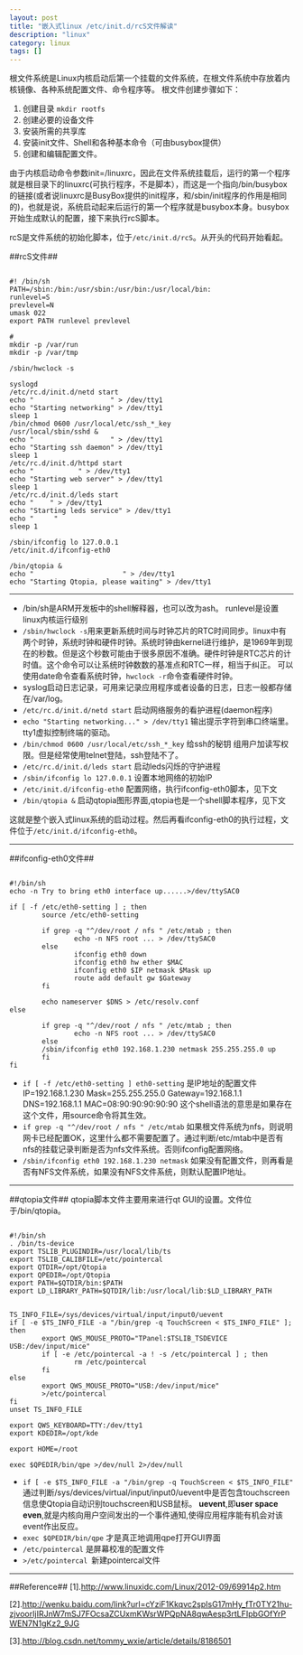 ```yaml
---
layout: post
title: "嵌入式linux /etc/init.d/rcS文件解读"
description: "linux"
category: linux
tags: []
---
```


根文件系统是Linux内核启动后第一个挂载的文件系统，在根文件系统中存放着内核镜像、各种系统配置文件、命令程序等。
根文件创建步骤如下：
  
1.  创建目录 `mkdir rootfs`
2.  创建必要的设备文件
3.  安装所需的共享库   
4.  安装init文件、Shell和各种基本命令（可由busybox提供）
5.  创建和编辑配置文件。

由于内核启动命令参数init=/linuxrc，因此在文件系统挂载后，运行的第一个程序就是根目录下的linuxrc(可执行程序，不是脚本），而这是一个指向/bin/busybox 的链接(或者说linuxrc是BusyBox提供的init程序，和/sbin/init程序的作用是相同的)，也就是说，系统启动起来后运行的第一个程序就是busybox本身。busybox开始生成默认的配置，接下来执行rcS脚本。

rcS是文件系统的初始化脚本，位于`/etc/init.d/rcS`。从开头的代码开始看起。

##rcS文件##

<pre><code>
#! /bin/sh                                                                                                          
PATH=/sbin:/bin:/usr/sbin:/usr/bin:/usr/local/bin:                                                                  
runlevel=S                                                                                                          
prevlevel=N                                                                                                         
umask 022                                                                                                           
export PATH runlevel prevlevel                                                                                      

#                                                                                                                   
mkdir -p /var/run                                                                                                   
mkdir -p /var/tmp                                                                                                   

/sbin/hwclock -s                                                                                                    

syslogd                                                                                                             
/etc/rc.d/init.d/netd start                                                                                         
echo "                   " > /dev/tty1                                                                         
echo "Starting networking" > /dev/tty1                                                                           
sleep 1                                                                                                             
/bin/chmod 0600 /usr/local/etc/ssh_*_key                                                                            
/usr/local/sbin/sshd &                                                                                              
echo "                   " > /dev/tty1                                                                         
echo "Starting ssh daemon" > /dev/tty1                                                                           
sleep 1                                                                                                             
/etc/rc.d/init.d/httpd start                                                                                        
echo "           " > /dev/tty1                                                                         
echo "Starting web server" > /dev/tty1                                                                           
sleep 1                                                                                                             
/etc/rc.d/init.d/leds start                                                                                         
echo "    " > /dev/tty1                                                                         
echo "Starting leds service" > /dev/tty1                                                                         
echo "     "                                                                                     
sleep 1                                                                                                             

/sbin/ifconfig lo 127.0.0.1                                                                                         
/etc/init.d/ifconfig-eth0                                                                                           

/bin/qtopia &                                                                                                       
echo "                      " > /dev/tty1                                                               
echo "Starting Qtopia, please waiting" > /dev/tty1
</pre></code>

----------------------
+ /bin/sh是ARM开发板中的shell解释器，也可以改为ash。
runlevel是设置linux内核运行级别
+ `/sbin/hwclock -s`用来更新系统时间与时钟芯片的RTC时间同步。linux中有两个时钟，系统时钟和硬件时钟。系统时钟由kernel进行维护，是1969年到现在的秒数。但是这个秒数可能由于很多原因不准确。硬件时钟是RTC芯片的计时值。这个命令可以让系统时钟数数的基准点和RTC一样，相当于纠正。
可以使用date命令查看系统时钟，`hwclock -r`命令查看硬件时钟。
+ syslog启动日志记录，可用来记录应用程序或者设备的日志，日志一般都存储在/var/log。
+ `/etc/rc.d/init.d/netd start`  启动网络服务的看护进程(daemon程序)
+ `echo "Starting networking..." > /dev/tty1`  输出提示字符到串口终端里。tty1虚拟控制终端的驱动。
+ `/bin/chmod 0600 /usr/local/etc/ssh_*_key`  给ssh的秘钥 组用户加读写权限。但是经常使用telnet登陆，ssh登陆不了。
+ `/etc/rc.d/init.d/leds start`  启动leds闪烁的守护进程
+ `/sbin/ifconfig lo 127.0.0.1`   设置本地网络的初始IP
+ `/etc/init.d/ifconfig-eth0`   配置网络，执行ifconfig-eth0脚本，见下文
+ `/bin/qtopia &`  启动qtopia图形界面,qtopia也是一个shell脚本程序，见下文



这就是整个嵌入式linux系统的启动过程。然后再看ifconfig-eth0的执行过程，文件位于`/etc/init.d/ifconfig-eth0`。

----------------------------------

##ifconfig-eth0文件##

<pre>
<code>
#!/bin/sh
echo -n Try to bring eth0 interface up......>/dev/ttySAC0

if [ -f /etc/eth0-setting ] ; then
        source /etc/eth0-setting

        if grep -q "^/dev/root / nfs " /etc/mtab ; then
                echo -n NFS root ... > /dev/ttySAC0
        else
                ifconfig eth0 down
                ifconfig eth0 hw ether $MAC
                ifconfig eth0 $IP netmask $Mask up
                route add default gw $Gateway
        fi

        echo nameserver $DNS > /etc/resolv.conf
else

        if grep -q "^/dev/root / nfs " /etc/mtab ; then
                echo -n NFS root ... > /dev/ttySAC0
        else
        /sbin/ifconfig eth0 192.168.1.230 netmask 255.255.255.0 up
        fi
fi
</pre></code>


+ `if [ -f /etc/eth0-setting ] eth0-setting` 是IP地址的配置文件
IP=192.168.1.230
Mask=255.255.255.0
Gateway=192.168.1.1
DNS=192.168.1.1
MAC=08:90:90:90:90:90
这个shell语法的意思是如果存在这个文件，用source命令将其生效。
+ `if grep -q "^/dev/root / nfs " /etc/mtab` 如果根文件系统为nfs，则说明网卡已经配置OK，这里什么都不需要配置了。通过判断/etc/mtab中是否有nfs的挂载记录判断是否为nfs文件系统。否则ifconfig配置网络。
+ `/sbin/ifconfig eth0 192.168.1.230 netmask` 如果没有配置文件，则再看是否有NFS文件系统，如果没有NFS文件系统，则默认配置IP地址。


-------------------------------------------------
##qtopia文件##
qtopia脚本文件主要用来进行qt GUI的设置。文件位于/bin/qtopia。

<pre><code>
#!/bin/sh
. /bin/ts-device
export TSLIB_PLUGINDIR=/usr/local/lib/ts
export TSLIB_CALIBFILE=/etc/pointercal
export QTDIR=/opt/Qtopia
export QPEDIR=/opt/Qtopia
export PATH=$QTDIR/bin:$PATH
export LD_LIBRARY_PATH=$QTDIR/lib:/usr/local/lib:$LD_LIBRARY_PATH


TS_INFO_FILE=/sys/devices/virtual/input/input0/uevent
if [ -e $TS_INFO_FILE -a "/bin/grep -q TouchScreen < $TS_INFO_FILE" ]; then
        export QWS_MOUSE_PROTO="TPanel:$TSLIB_TSDEVICE USB:/dev/input/mice"
        if [ -e /etc/pointercal -a ! -s /etc/pointercal ] ; then
                rm /etc/pointercal
        fi
else
        export QWS_MOUSE_PROTO="USB:/dev/input/mice"
        >/etc/pointercal
fi
unset TS_INFO_FILE

export QWS_KEYBOARD=TTY:/dev/tty1
export KDEDIR=/opt/kde

export HOME=/root

exec $QPEDIR/bin/qpe >/dev/null 2>/dev/null
</pre></code>

+ `if [ -e $TS_INFO_FILE -a "/bin/grep -q TouchScreen < $TS_INFO_FILE"` 通过判断/sys/devices/virtual/input/input0/uevent中是否包含touchscreen信息使Qtopia自动识别touchscreen和USB鼠标。
<b>uevent</b>,即<b>user space even</b>,就是内核向用户空间发出的一个事件通知,使得应用程序能有机会对该event作出反应。
+ `exec $QPEDIR/bin/qpe` 才是真正地调用qpe打开GUI界面
+ `/etc/pointercal` 是屏幕校准的配置文件
+ `>/etc/pointercal `新建pointercal文件

--------------------------------------------
##Reference##
[1].http://www.linuxidc.com/Linux/2012-09/69914p2.htm

[2].http://wenku.baidu.com/link?url=cYziF1Kkqvc2spIsG17mHy_fTr0TY21hu-zjvoorIjIRJnW7mSJ7FOcsaZCUxmKWsrWPQpNA8qwAesp3rtLFIpbGOfYrPWEN7N1gKz2_9JG

[3].http://blog.csdn.net/tommy_wxie/article/details/8186501
